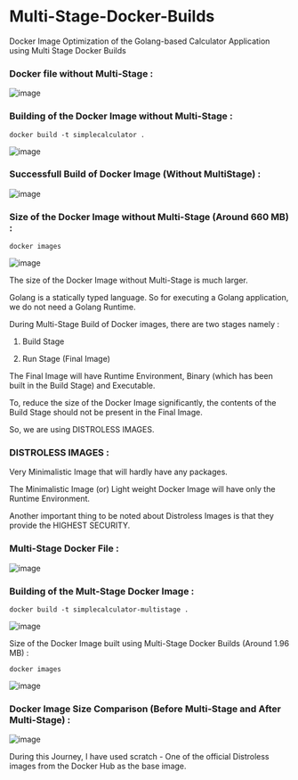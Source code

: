 # Multi-Stage-Docker-Builds
Docker Image Optimization of the Golang-based Calculator Application using Multi Stage Docker Builds

### Docker file without Multi-Stage :

![image](https://github.com/vighas-ks-16/Multi-Stage-Docker-Builds/assets/107311113/08d8203e-5d35-4b30-b9a5-e7a00b8cde92)

### Building of the Docker Image without Multi-Stage :

```
docker build -t simplecalculator .
```

![image](https://github.com/vighas-ks-16/Multi-Stage-Docker-Builds/assets/107311113/ebe1058f-888c-460b-9122-8134301815af)


### Successfull Build of Docker Image (Without MultiStage) :
![image](https://github.com/vighas-ks-16/Multi-Stage-Docker-Builds/assets/107311113/f4222fa6-2ee4-4049-9844-67ec10b06af3)


### Size of the Docker Image without Multi-Stage (Around 660 MB) :

```
docker images
```

![image](https://github.com/vighas-ks-16/Multi-Stage-Docker-Builds/assets/107311113/3f937b26-177b-4bd1-841b-a2ade8de52cd)


The size of the Docker Image without Multi-Stage is much larger. 

Golang is a statically typed language. So for executing a Golang application, we do not need a Golang Runtime.

During Multi-Stage Build of Docker images, there are two stages namely :

1) Build Stage
   
2) Run Stage (Final Image)

The Final Image will have Runtime Environment, Binary (which has been built in the Build Stage) and Executable. 


To, reduce the size of the Docker Image significantly, the contents of the Build Stage should not be present in the Final Image.



So, we are using DISTROLESS IMAGES. 

### DISTROLESS IMAGES :

Very Minimalistic Image that will hardly have any packages.

The Minimalistic Image (or) Light weight Docker Image will have only the Runtime Environment.

Another important thing to be noted about Distroless Images is that they provide the HIGHEST SECURITY.


### Multi-Stage Docker File :

![image](https://github.com/vighas-ks-16/Multi-Stage-Docker-Builds/assets/107311113/34f0138b-680a-444e-8653-e65e05914127)


### Building of the Mult-Stage Docker Image :

```
docker build -t simplecalculator-multistage .
```

![image](https://github.com/vighas-ks-16/Multi-Stage-Docker-Builds/assets/107311113/0d66dea9-cb81-4ba2-b392-e70b31e910bf)


Size of the Docker Image built using Multi-Stage Docker Builds (Around 1.96 MB) :

```
docker images
```

![image](https://github.com/vighas-ks-16/Multi-Stage-Docker-Builds/assets/107311113/5094d373-f5bd-42d1-8567-7fe1589cd8d1)


### Docker Image Size Comparison (Before Multi-Stage and After Multi-Stage) :

![image](https://github.com/vighas-ks-16/Multi-Stage-Docker-Builds/assets/107311113/f31ce85e-9670-4e48-bb08-735826d990e6)



During this Journey, I have used scratch - One of the official Distroless images from the Docker Hub as the base image.






